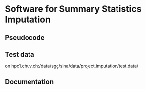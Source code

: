 # Software for Summary Statistics Imputation

## Pseudocode

## Test data
on hpc1.chuv.ch:/data/sgg/sina/data/project.imputation/test.data/

## Documentation